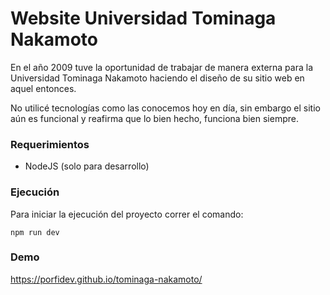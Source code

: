 # Website Universidad Tominaga Nakamoto

En el año 2009 tuve la oportunidad de trabajar de manera externa para la Universidad Tominaga Nakamoto
haciendo el diseño de su sitio web en aquel entonces.

No utilicé tecnologías como las conocemos hoy en día, sin embargo el sitio aún es funcional y reafirma
que lo bien hecho, funciona bien siempre.

### Requerimientos

* NodeJS (solo para desarrollo)

### Ejecución

Para iniciar la ejecución del proyecto correr el comando:

`npm run dev`

### Demo

https://porfidev.github.io/tominaga-nakamoto/
